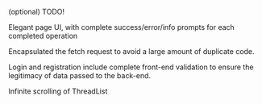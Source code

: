 (optional) TODO!

Elegant page UI, with complete success/error/info prompts for each completed operation

Encapsulated the fetch request to avoid a large amount of duplicate code.

Login and registration include complete front-end validation to ensure the legitimacy of data passed to the back-end.

Infinite scrolling of ThreadList
